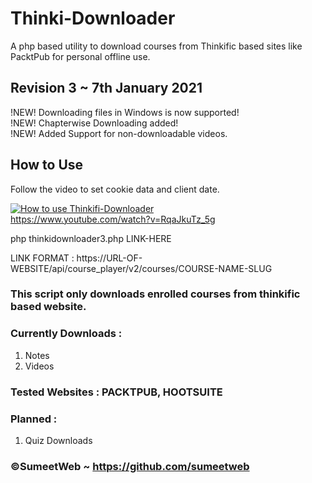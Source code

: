 # Thinki-Downloader
A php based utility to download courses from Thinkific based sites like PacktPub for personal offline use.

## Revision 3 ~ 7th January 2021

!NEW! Downloading files in Windows is now supported!  
!NEW! Chapterwise Downloading added!  
!NEW! Added Support for non-downloadable videos.  

## How to Use  

Follow the video to set cookie data and client date.  

[![How to use Thinkifi-Downloader](https://img.youtube.com/vi/RqaJkuTz_5g/0.jpg)](https://www.youtube.com/watch?v=RqaJkuTz_5g)  
https://www.youtube.com/watch?v=RqaJkuTz_5g  


php thinkidownloader3.php LINK-HERE   

LINK FORMAT : https://URL-OF-WEBSITE/api/course_player/v2/courses/COURSE-NAME-SLUG  

### This script only downloads enrolled courses from thinkific based website.

### Currently Downloads :  
1. Notes  
2. Videos  

### Tested Websites : PACKTPUB, HOOTSUITE   

### Planned :  
1. Quiz Downloads     
	
### ©SumeetWeb ~ https://github.com/sumeetweb
